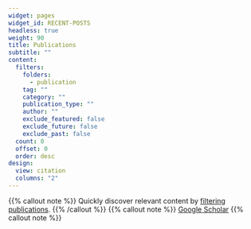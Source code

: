 ```yaml
---
widget: pages
widget_id: RECENT-POSTS
headless: true
weight: 90
title: Publications
subtitle: ""
content:
  filters:
    folders:
      - publication
    tag: ""
    category: ""
    publication_type: ""
    author: ""
    exclude_featured: false
    exclude_future: false
    exclude_past: false
  count: 0
  offset: 0
  order: desc
design:
  view: citation
  columns: "2"
---
```



{{% callout note %}}
Quickly discover relevant content by [filtering publications](./publication/).
{{% /callout %}}
{{% callout note %}}
[Google Scholar](https://translate.google.cn/)
{{% callout note %}}
